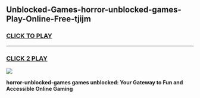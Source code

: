 
## Unblocked-Games-horror-unblocked-games-Play-Online-Free-tjijm
<h3>
<a href="https://premium76.site?title=horror-unblocked-games&ref=26A">CLICK TO PLAY</a></h3>
<hr>

<h3>
<a href="https://premium76.site?title=horror-unblocked-games&ref=26A">CLICK 2 PLAY</a>
  
</h3>

<a href="https://premium76.site?title=horror-unblocked-games&ref=26A"><img src="https://clearcache.store/games.png"></a>


**horror-unblocked-games games unblocked: Your Gateway to Fun and Accessible Online Gaming**
